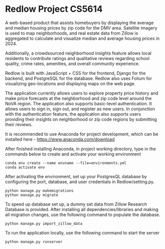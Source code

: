 # Redlow Project CS5614

A web-based product that assists homebuyers by displaying the average and median housing prices by zip code for the DMV area. Satellite imagery is used to map neighborhoods, and real estate data from Zillow is aggregated to calculate and visualize median and average housing prices in 2024.

Additionally, a crowdsourced neighborhood insights feature allows local residents to contribute ratings and qualitative reviews regarding school quality, crime rates, amenities, and overall community experience.

Redlow is built with JavaScript + CSS for the frontend, Django for the backend, and PostgreSQL for the database. Redlow also uses Folium for visualizing geo-locations and displaying maps on the web page.

The application currently allows users to explore property price history and make price forecasts at the neighborhood and zip code level around the NoVA region. The application also supports basic-level authentication. It allows users to sign in, sign out, and register as new users. In conjunction with the authentication feature, the application also supports users providing their insights on neighborhood or zip code regions by submitting their reviews.

It is recommended to use Anaconda for project development, which can be installed here - https://www.anaconda.com/download

After finished installing Anaconda, in project working directory, type in the commands below to create and activate your working environment
```
conda env create --name envname --file=environments.yml
conda activate env
```

After activating the environment, set up your PostgresQL database by configuring the port, database, and user credentials in Redlow/setting.py.
```
python manage.py makemigrations
python manage.py migrate
```

To speed up database set up, a dummy set data from Zillow Research Database is provided. After installing all dependencies/libraries and making all migration changes, use the following command to populate the database. 
```
python manage.py import_zillow_data
```

To run the application locally, use the following command to start the server
```
python manage.py runserver
```
